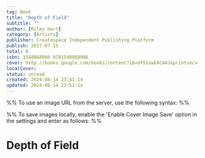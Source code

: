 ```yaml
---
tag: Book
title: "Depth of Field"
subtitle: ""
author: [Riley Hart]
category: [Artists]
publisher: Createspace Independent Publishing Platform
publish: 2017-07-15
total: 0
isbn: 1548868086 9781548868086
cover: http://books.google.com/books/content?id=UfSSswEACAAJ&printsec=frontcover&img=1&zoom=1&source=gbs_api
localCover: 
status: unread
created: 2024-08-14 23:51:14
updated: 2024-08-14 23:51:14
---
```


%% To use an image URL from the server, use the following syntax: %%


%% To save images locally, enable the 'Enable Cover Image Save' option in the settings and enter as follows: %%


# Depth of Field